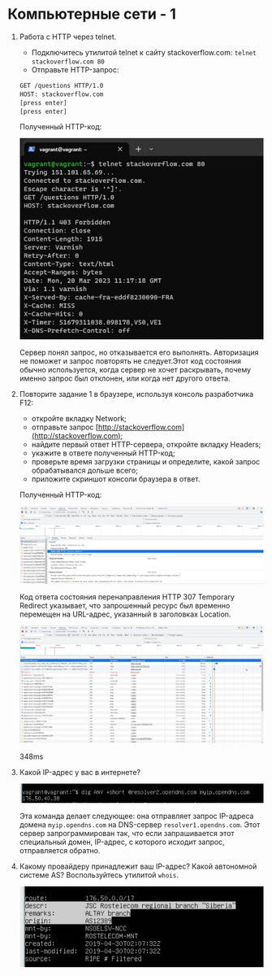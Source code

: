 # Компьютерные сети - 1

1. Работа c HTTP через telnet.

    * Подключитесь утилитой telnet к сайту stackoverflow.com:
    `telnet stackoverflow.com 80`
    * Отправьте HTTP-запрос:
    ```bash
    GET /questions HTTP/1.0
    HOST: stackoverflow.com
    [press enter]
    [press enter]
    ```

    Полученный HTTP-код:

    ![code403](./img/code403.jpg)

    Сервер понял запрос, но отказывается его выполнять. Авторизация не поможет и запрос повторять не следует.Этот код состояния обычно используется, когда сервер не хочет раскрывать, почему именно запрос был отклонен, или когда нет другого ответа.

2. Повторите задание 1 в браузере, используя консоль разработчика F12:

    * откройте вкладку Network;
    * отправьте запрос [http://stackoverflow.com](http://stackoverflow.com);
    * найдите первый ответ HTTP-сервера, откройте вкладку Headers;
    * укажите в ответе полученный HTTP-код;
    * проверьте время загрузки страницы и определите, какой запрос обрабатывался дольше всего;
    * приложите скриншот консоли браузера в ответ.

    Полученный HTTP-код:

    ![stackoverflow](./img/stackoverflow.jpg)

    Код ответа состояния перенаправления HTTP 307 Temporary Redirect указывает, что запрошенный ресурс был временно перемещен на URL-адрес, указанный в заголовках Location.

    ![348ms](./img/348ms.jpg)

    348ms

3. Какой IP-адрес у вас в интернете?

    ![dig](./img/dig.jpg)

    Эта команда делает следующее: она отправляет запрос IP-адреса домена `myip.opendns.com` на DNS-сервер `resolver1.opendns.com`. Этот сервер запрограммирован так, что если запрашивается этот специальный домен, IP-адрес, с которого исходит запрос, отправляется обратно.

4. Какому провайдеру принадлежит ваш IP-адрес? Какой автономной системе AS? Воспользуйтесь утилитой `whois`.

    ![whois](./img/whois.jpg)
